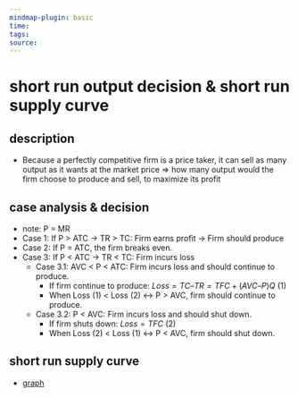 ```yaml
---
mindmap-plugin: basic
time: 
tags: 
source:
---
```

# short run output decision & short run supply curve
## description
- Because a perfectly competitive firm is a price taker, it can sell as many output as it wants at the market price => how many output would the firm choose to produce and sell, to maximize its profit

## case analysis & decision
- note: P = MR
- Case 1: If P \> ATC → TR \> TC: Firm earns profit → Firm should produce
- Case 2: If P = ATC, the firm breaks even.
- Case 3: If P \< ATC → TR \< TC: Firm incurs loss
	- Case 3.1: AVC \< P \< ATC: Firm incurs loss and should continue to produce.
		- If firm continue to produce: $Loss = TC – TR = TFC + (AVC – P)Q$ (1)
		- When Loss (1) \< Loss (2) ↔ P \> AVC, firm should continue to produce.
	- Case 3.2: P \< AVC: Firm incurs loss and should shut down.
		- If firm shuts down: $Loss = TFC$ (2)
		- When Loss (2) \< Loss (1) ↔ P \< AVC, firm should shut down.
<!--ID: 1708098043188-->


## short run supply curve
- [graph](https://i.imgur.com/K3uJrDY.png)
<!--ID: 1708098043193-->

